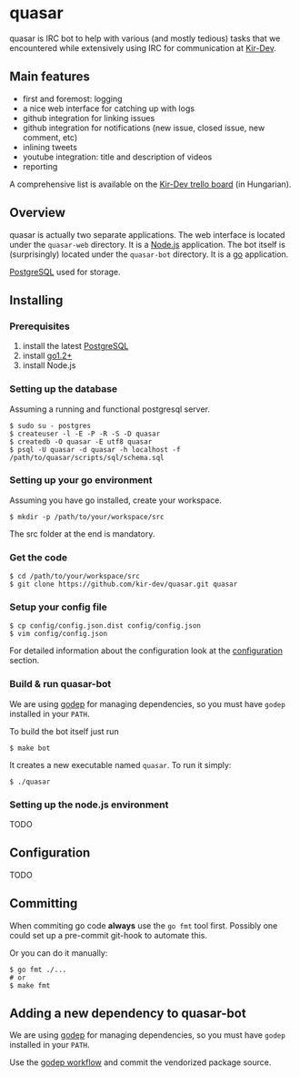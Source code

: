 # quasar

quasar is IRC bot to help with various (and mostly tedious) tasks that we
encountered while extensively using IRC for communication at
[Kir-Dev](http://kir-dev.sch.bme.hu).

## Main features

* first and foremost: logging
* a nice web interface for catching up with logs
* github integration for linking issues
* github integration for notifications (new issue, closed issue, new comment, etc)
* inlining tweets
* youtube integration: title and description of videos
* reporting

A comprehensive list is available on the [Kir-Dev trello board](https://trello.com/b/HN5AgGe8/kir-dev-board) (in Hungarian).

## Overview

quasar is actually two separate applications. The web interface is located under
the `quasar-web` directory. It is a [Node.js](http://nodejs.org) application. The bot
itself is (surprisingly) located under the `quasar-bot` directory. It is a
[go](http://golang.org) application.

[PostgreSQL](http://www.postgresql.org/) used for storage.

## Installing

### Prerequisites

1. install the latest [PostgreSQL](http://www.postgresql.org/download/)
2. install [go1.2+](http://golang.org/doc/install#download)
3. install Node.js

### Setting up the database

Assuming a running and functional postgresql server.

    $ sudo su - postgres
    $ createuser -l -E -P -R -S -D quasar
    $ createdb -O quasar -E utf8 quasar
    $ psql -U quasar -d quasar -h localhost -f /path/to/quasar/scripts/sql/schema.sql

### Setting up your go environment

Assuming you have go installed, create your workspace.

    $ mkdir -p /path/to/your/workspace/src

The src folder at the end is mandatory.

### Get the code

    $ cd /path/to/your/workspace/src
    $ git clone https://github.com/kir-dev/quasar.git quasar

### Setup your config file

    $ cp config/config.json.dist config/config.json
    $ vim config/config.json

For detailed information about the configuration look at the
[configuration](#configuration) section.

### Build & run quasar-bot

We are using [godep](https://github.com/tools/godep) for managing dependencies,
so you must have `godep` installed in your `PATH`.

To build the bot itself just run

    $ make bot

It creates a new executable named `quasar`. To run it simply:

    $ ./quasar

### Setting up the node.js environment

TODO

## Configuration

TODO

## Committing

When commiting go code **always** use the `go fmt` tool first. Possibly one could
set up a pre-commit git-hook to automate this.

Or you can do it manually:

    $ go fmt ./...
    # or
    $ make fmt

## Adding a new dependency to quasar-bot

We are using [godep](https://github.com/tools/godep) for managing dependencies,
so you must have `godep` installed in your `PATH`.

Use the [godep workflow](https://github.com/tools/godep#add-or-update-a-dependency)
and commit the vendorized package source.